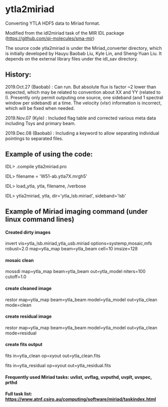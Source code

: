 # ytla2miriad
Converting YTLA HDF5 data to Miriad format.

Modified from the idl2miriad task of the MIR IDL package (https://github.com/qi-molecules/sma-mir)

The source code ytla2miriad is under the Miriad_converter directory, which is initially developed by Hauyu Baobab Liu, Kyle Lin, and Sheng-Yuan Liu.
It depends on the external library files under the idl_sav directory.


## History: 

2019.Oct.27 (Baobab) : Can run. But absolute flux is factor ~2 lower than expected, 
                       which may be related to convention about XX and YY (related to I).
                       Presently only permit outputing one source, one sideband (and 1 spectral window per sideband)
                       at a time. The velocity (vlsr) information is incorrect, which will be fixed when needed.
                       
2019.Nov.07 (Kyle) : Included flag table and corrected various meta data including Tsys and primary beam. 

2019.Dec.08 (Baobab) : Including a keyword to allow separating individual pointings to separated files.

## Example of using the code:

IDL> .compile ytla2miriad.pro

IDL> filename = 'W51-ab.ytla7X.mrgh5'

IDL> load_ytla, ytla, filename, /verbose

IDL> ytla2miriad, ytla, dir='ytla_lsb.miriad', sideband='lsb'


## Example of Miriad imaging command (under linux command lines)
#### Created dirty images
invert vis=ytla_lsb.miriad,ytla_usb.miriad options=systemp,mosaic,mfs robust=2.0 map=ytla_map beam=ytla_beam cell=10 imsize=128
#### mosaic clean
mossdi map=ytla_map beam=ytla_beam out=ytla_model niters=100 cutoff=1.0
#### create cleaned image
restor map=ytla_map beam=ytla_beam model=ytla_model out=ytla_clean mode=clean
#### create residual image
restor map=ytla_map beam=ytla_beam model=ytla_model out=ytla_clean mode=residual
#### create fits output
fits in=ytla_clean op=xyout out=ytla_clean.fits

fits in=ytla_residual op=xyout out=ytla_residual.fits

#### Frequently used Miriad tasks: uvlist, uvflag, uvputhd, uvplt, uvspec, prthd

#### Full task list: https://www.atnf.csiro.au/computing/software/miriad/taskindex.html
